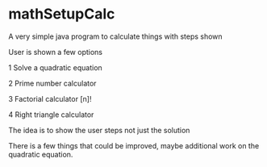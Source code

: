 # mathSetupCalc

A very simple java program to calculate things with steps shown

User is shown a few options 

  1 Solve a quadratic equation
  
  2 Prime number calculator
  
  3 Factorial calculator [n]!
  
  4 Right triangle calculator
  
The idea is to show the user steps not just the solution 

There is a few things that could be improved, maybe additional work on the quadratic equation.
